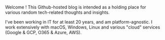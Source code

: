 Welcome ! This Github-hosted blog is intended as a holding place for various random tech-related thoughts and insights.

I've been working in IT for at least 20 years, and am platform-agnostic. I work extensively with macOS, Windows, Linux and various "cloud" services (Google & GCP, O365 & Azure, AWS).
